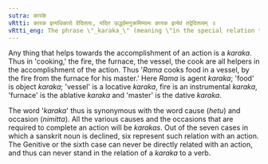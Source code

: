 ```yaml
---
sutra: कारके
vRtti: कारक इत्यधिकारो वेदितव्यः, यदित ऊर्द्ध्वमनुक्रमिष्यामः कारक इत्येवं तद्वेदितव्यम् ॥
vRtti_eng: The phrase \"_karaka_\" (meaning \"in the special relation to a word expressing an action\") is to be understood in the following aphorisms.
---
```

Any thing that helps towards the accomplishment of an action is a _karaka_. Thus in 'cooking,' the fire, the furnace, the vessel, the cook are all helpers in the accomplishment of the action. Thus '_Rama_ cooks food in a vessel, by the fire from the furnace for his master.' Here _Rama_ is agent _karaka_; 'food' is object _karaka_; 'vessel' is a locative _karaka_, fire is an instrumental _karaka_, 'furnace' is the ablative _karaka_ and 'master' is the dative _karaka_.

The word '_karaka_' thus is synonymous with the word cause (_hetu_) and occasion (_nimitta_). All the various causes and the occasions that are required to complete an action will be _karakas_. Out of the seven cases in which a sanskrit noun is declined, six represent such relation with an action. The Genitive or the sixth case can never be directly related with an action, and thus can never stand in the relation of a _karaka_ to a verb.
